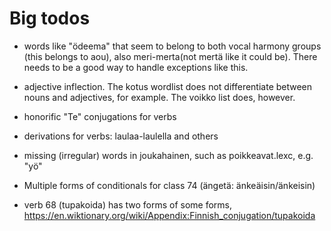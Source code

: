 Big todos
=

- words like "ödeema" that seem to belong to both vocal harmony groups (this
  belongs to aou), also meri-merta(not mertä like it could be). There needs to
  be a good way to handle exceptions like this.

- adjective inflection. The kotus wordlist does not differentiate between nouns
  and adjectives, for example. The voikko list does, however.

- honorific "Te" conjugations for verbs

- derivations for verbs: laulaa-laulella and others

- missing (irregular) words in joukahainen, such as poikkeavat.lexc, e.g. "yö"

- Multiple forms of conditionals for class 74 (ängetä: änkeäisin/änkeisin)

- verb 68 (tupakoida) has two forms of some forms, https://en.wiktionary.org/wiki/Appendix:Finnish_conjugation/tupakoida

